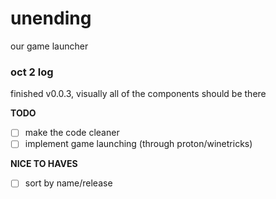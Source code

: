 # unending
our game launcher

### oct 2 log
finished v0.0.3, visually all of the components should be there

**TODO**
- [ ] make the code cleaner
- [ ] implement game launching (through proton/winetricks)

**NICE TO HAVES**
- [ ] sort by name/release
